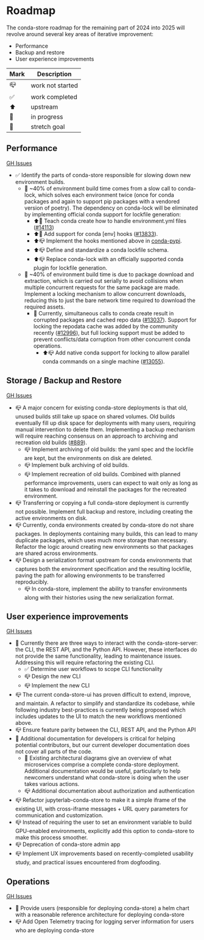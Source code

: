 # Roadmap

The conda-store roadmap for the remaining part of 2024 into 2025 will revolve around several key areas of iterative improvement:

- Performance
- Backup and restore
- User experience improvements

| Mark | Description      |
| ---- | ---------------- |
| 📪   | work not started |
| ✅   | work completed   |
| ⬆️   | upstream         |
| 🏃   | in progress      |
| 💪   | stretch goal     |


## Performance

[GH Issues](https://github.com/conda-incubator/conda-store/labels/roadmap%3A%20performance)

- ✅ Identify the parts of conda-store responsible for slowing down new environment builds.
    - 🏃 ~40% of environment build time comes from a slow call to conda-lock, which solves each environment twice (once for conda packages and again to support pip packages with a vendored version of poetry). The dependency on conda-lock will be eliminated by implementing official conda support for lockfile generation:
        - ⬆️🏃 Teach conda create how to handle environment.yml files ([#14113](https://github.com/conda/conda/pull/14113))
        - ⬆️🏃 Add support for conda [env] hooks ([#13833](https://github.com/conda/conda/issues/13833)).
        - ⬆️📪 Implement the hooks mentioned above in [conda-pypi](https://github.com/conda-incubator/conda-pypi).
        - ⬆️📪 Define and standardize a conda lockfile schema.
        - ⬆️📪 Replace conda-lock with an officially supported conda plugin for lockfile generation.
    - 🏃 ~40% of environment build time is due to package download and extraction, which is carried out serially to avoid collisions when multiple concurrent requests for the same package are made. Implement a locking mechanism to allow concurrent downloads, reducing this to just the bare network time required to download the required assets.
        - 🏃 Currently, simultaneous calls to conda create result in corrupted packages and cached repo data ([#13037](https://github.com/conda/conda/issues/13037)). Support for locking the repodata cache was added by the community recently ([#12996](https://github.com/conda/conda/pull/12996)), but full locking support must be added to prevent conflicts/data corruption from other concurrent conda operations.
            - ⬆️📪 Add native conda support for locking to allow parallel conda commands on a single machine ([#13055](https://github.com/conda/conda/issues/13055)).

## Storage / Backup and Restore

[GH Issues](https://github.com/conda-incubator/conda-store/issues?q=is%3Aissue%20state%3Aopen%20label%3A%22roadmap%3A%20storage%20%2B%20backup%20%2B%20restore%22)

- 📪 A major concern for existing conda-store deployments is that old, unused builds still take up space on shared volumes. Old builds eventually fill up disk space for deployments with many users, requiring manual intervention to delete them. Implementing a backup mechanism will require reaching consensus on an approach to archiving and recreation old builds ([#889](https://github.com/conda-incubator/conda-store/issues/889)).
    - 📪 Implement archiving of old builds: the yaml spec and the lockfile are kept, but the environments on disk are deleted.
    - 📪 Implement bulk archiving of old builds.
    - 📪 Implement recreation of old builds. Combined with planned performance improvements, users can expect to wait only as long as it takes to download and reinstall the packages for the recreated environment.
- 📪 Transferring or copying a full conda-store deployment is currently not possible. Implement full backup and restore, including creating the active environments on disk.
- 📪 Currently, conda environments created by conda-store do not share packages. In deployments containing many builds, this can lead to many duplicate packages, which uses much more storage than necessary. Refactor the logic around creating new environments so that packages are shared across environments.
- 📪 Design a serialization format upstream for conda environments that captures both the environment specification and the resulting lockfile, paving the path for allowing environments to be transferred reproducibly.
    - 📪 In conda-store, implement the ability to transfer environments along with their histories using the new serialization format.

## User experience improvements

[GH Issues](https://github.com/conda-incubator/conda-store/issues?q=state%3Aopen%20label%3A%22roadmap%3A%20UX%20Experience%22)

- 🏃 Currently there are three ways to interact with the conda-store-server: the CLI, the REST API, and the Python API. However, these interfaces do not provide the same functionality, leading to maintenance issues. Addressing this will require refactoring the existing CLI.
    - ✅ Determine user workflows to scope CLI functionality
    - 📪 Design the new CLI
    - 📪 Implement the new CLI
- 📪 The current conda-store-ui has proven difficult to extend, improve, and maintain. A refactor to simplify and standardize its codebase, while following industry best-practices is currently being proposed which includes updates to the UI to match the new workflows mentioned above.
- 📪 Ensure feature parity between the CLI, REST API, and the Python API
- 🏃 Additional documentation for developers is critical for helping potential contributors, but our current developer documentation does not cover all parts of the code.
    - 🏃 Existing architectural diagrams give an overview of what microservices comprise a complete conda-store deployment. Additional documentation would be useful, particularly to help newcomers understand what conda-store is doing when the user takes various actions.
    - 📪 Additional documentation about authorization and authentication
- 📪 Refactor jupyterlab-conda-store to make it a simple iframe of the existing UI, with cross-iframe messages + URL query parameters for communication and customization.
- 📪 Instead of requiring the user to set an environment variable to build GPU-enabled environments, explicitly add this option to conda-store to make this process smoother.
- 📪 Deprecation of conda-store admin app
- 📪 Implement UX improvements based on recently-completed usability study, and practical issues encountered from dogfooding.

## Operations

[GH Issues](https://github.com/conda-incubator/conda-store/labels/roadmap%3A%20performance)

- 🏃 Provide users (responsible for deploying conda-store) a helm chart with a reasonable reference architecture for deploying conda-store
- 📪 Add Open Telemetry tracing for logging server information for users who are deploying conda-store